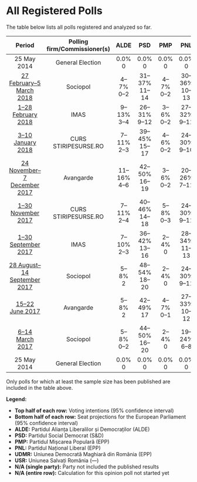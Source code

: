 # All Registered Polls

The table below lists all polls registered and analyzed so far.

| Period     | Polling firm/Commissioner(s) | ALDE | PSD | PMP | PNL | UDMR | USR |
|:----------:|:----------------------------:|:--:|:--:|:--:|:--:|:--:|:--:|
| 25 May 2014 | General Election | 0.0% <br> 0 | 0.0% <br> 0 | 0.0% <br> 0 | 0.0% <br> 0 | 0.0% <br> 0 | 0.0% <br> 0 |
| [27 February–5 March 2018](2018-03-05-Sociopol.html) | Sociopol | 4–7% <br> 0–2 | 31–37% <br> 11–14 | 4–7% <br> 0–2 | 30–36% <br> 10–13 | 5–8% <br> 0–2 | 10–14% <br> 3–5 |
| [1–28 February 2018](2018-02-28-IMAS.html) | IMAS | 9–13% <br> 3–4 | 26–31% <br> 9–12 | 3–6% <br> 0–2 | 27–32% <br> 9–11 | 5–8% <br> 2 | 9–13% <br> 3–4 |
| [3–10 January 2018](2018-01-10-CURS.html) | CURS <br> STIRIPESURSE.RO | 7–11% <br> 2–3 | 39–45% <br> 15–17 | 4–6% <br> 0–2 | 24–30% <br> 9–10 | 5–8% <br> 2 | 4–6% <br> 0 |
| [24 November–7 December 2017](2017-12-07-Avangarde.html) | Avangarde | 11–16% <br> 4–6 | 42–50% <br> 16–19 | 3–6% <br> 0–2 | 20–26% <br> 7–11 | 4–7% <br> 0–2 | 4–7% <br> 0–2 |
| [1–30 November 2017](2017-11-30-CURS.html) | CURS <br> STIRIPESURSE.RO | 7–11% <br> 2–4 | 40–46% <br> 14–18 | 5–8% <br> 0–3 | 24–30% <br> 9–11 | 5–8% <br> 0–2 | 4–6% <br> 0–2 |
| [1–30 September 2017](2017-09-30-IMAS.html) | IMAS | 7–10% <br> 2–3 | 36–42% <br> 13–16 | 2–4% <br> 0 | 28–34% <br> 11–13 | 4–7% <br> 0–2 | 5–9% <br> 0–2 |
| [28 August–14 September 2017](2017-09-14-Sociopol.html) | Sociopol | 5–8% <br> 2 | 48–54% <br> 18–20 | 2–4% <br> 0 | 24–30% <br> 9–11 | 3–5% <br> 0–1 | 6–9% <br> 2–3 |
| [15–22 June 2017](2017-06-22-Avangarde.html) | Avangarde | 5–8% <br> 2 | 42–49% <br> 17 | 4–7% <br> 0–1 | 27–33% <br> 10–12 | 2–4% <br> 0 | 7–11% <br> 2–3 |
| [6–14 March 2017](2017-03-14-Sociopol.html) | Sociopol | 5–8% <br> 0–2 | 44–50% <br> 16–20 | 2–4% <br> 0 | 19–24% <br> 6–8 | 4–6% <br> 0–2 | 10–14% <br> 4–5 |
| 25 May 2014 | General Election | 0.0% <br> 0 | 0.0% <br> 0 | 0.0% <br> 0 | 0.0% <br> 0 | 0.0% <br> 0 | 0.0% <br> 0 |

Only polls for which at least the sample size has been published are included in the table above.

**Legend:**
+ **Top half of each row:** Voting intentions (95% confidence interval)
+ **Bottom half of each row:** Seat projections for the European Parliament (95% confidence interval)
+ **ALDE:** Partidul Alianța Liberalilor și Democraților (ALDE)
+ **PSD:** Partidul Social Democrat (S&D)
+ **PMP:** Partidul Mișcarea Populară (EPP)
+ **PNL:** Partidul Național Liberal (EPP)
+ **UDMR:** Uniunea Democrată Maghiară din România (EPP)
+ **USR:** Uniunea Salvați România (—)
+ **N/A (single party):** Party not included the published results
+ **N/A (entire row):** Calculation for this opinion poll not started yet

